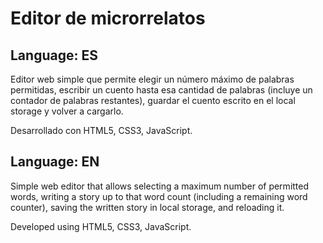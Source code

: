 # Editor de microrrelatos

## Language: ES

Editor web simple que permite elegir un número máximo de palabras permitidas, escribir un cuento hasta esa cantidad de palabras (incluye un contador de palabras restantes), guardar el cuento escrito en el local storage y volver a cargarlo.

Desarrollado con HTML5, CSS3, JavaScript.

## Language: EN

Simple web editor that allows selecting a maximum number of permitted words, writing a story up to that word count (including a remaining word counter), saving the written story in local storage, and reloading it.

Developed using HTML5, CSS3, JavaScript.
